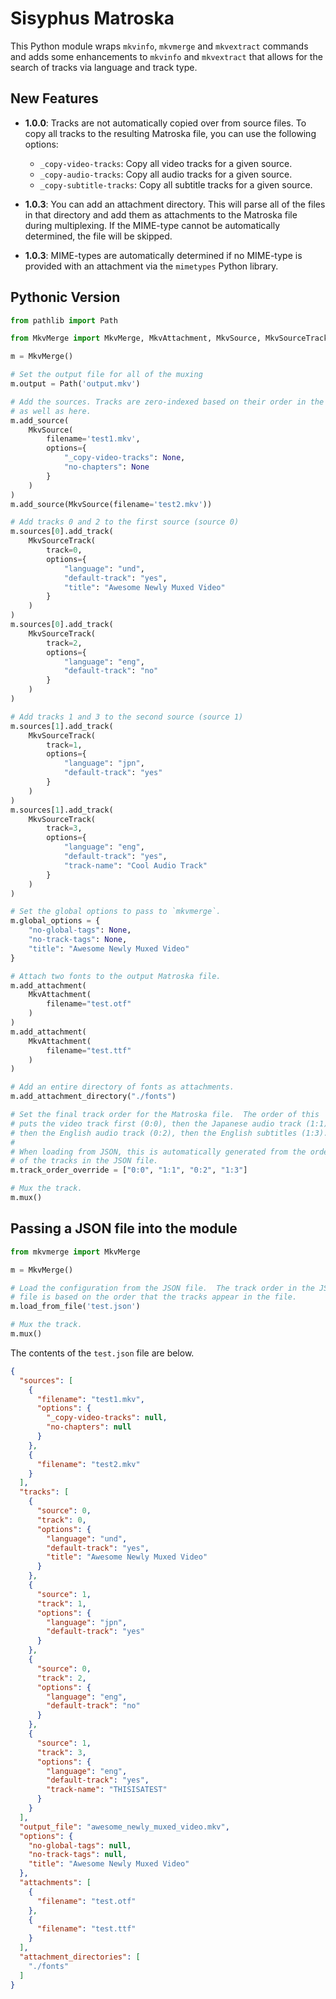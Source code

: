# Sisyphus Matroska

This Python module wraps `mkvinfo`, `mkvmerge` and `mkvextract` commands and adds some enhancements to `mkvinfo` and `mkvextract` that allows for the search of tracks via language and track type.

## New Features

- **1.0.0**: Tracks are not automatically copied over from source files.  To copy all tracks to the resulting Matroska file, you can use the following options:

  - `_copy-video-tracks`: Copy all video tracks for a given source.
  - `_copy-audio-tracks`: Copy all audio tracks for a given source.
  - `_copy-subtitle-tracks`: Copy all subtitle tracks for a given source.

- **1.0.3**: You can add an attachment directory.  This will parse all of the files in that directory and add them as attachments to the Matroska file during multiplexing.  If the MIME-type cannot be automatically determined, the file will be skipped.

- **1.0.3**: MIME-types are automatically determined if no MIME-type is provided with an attachment via the `mimetypes` Python library.

## Pythonic Version

```python
from pathlib import Path

from MkvMerge import MkvMerge, MkvAttachment, MkvSource, MkvSourceTrack

m = MkvMerge()

# Set the output file for all of the muxing
m.output = Path('output.mkv')

# Add the sources. Tracks are zero-indexed based on their order in the CLI
# as well as here.
m.add_source(
    MkvSource(
        filename='test1.mkv',
        options={
            "_copy-video-tracks": None,
            "no-chapters": None
        }
    )
)
m.add_source(MkvSource(filename='test2.mkv'))

# Add tracks 0 and 2 to the first source (source 0)
m.sources[0].add_track(
    MkvSourceTrack(
        track=0,
        options={
            "language": "und",
            "default-track": "yes",
            "title": "Awesome Newly Muxed Video"
        }
    )
)
m.sources[0].add_track(
    MkvSourceTrack(
        track=2,
        options={
            "language": "eng",
            "default-track": "no"
        }
    )
)

# Add tracks 1 and 3 to the second source (source 1)
m.sources[1].add_track(
    MkvSourceTrack(
        track=1,
        options={
            "language": "jpn",
            "default-track": "yes"
        }
    )
)
m.sources[1].add_track(
    MkvSourceTrack(
        track=3,
        options={
            "language": "eng",
            "default-track": "yes",
            "track-name": "Cool Audio Track"
        }
    )
)

# Set the global options to pass to `mkvmerge`.
m.global_options = {
    "no-global-tags": None,
    "no-track-tags": None,
    "title": "Awesome Newly Muxed Video"
}

# Attach two fonts to the output Matroska file.
m.add_attachment(
    MkvAttachment(
        filename="test.otf"
    )
)
m.add_attachment(
    MkvAttachment(
        filename="test.ttf"
    )
)

# Add an entire directory of fonts as attachments.
m.add_attachment_directory("./fonts")

# Set the final track order for the Matroska file.  The order of this
# puts the video track first (0:0), then the Japanese audio track (1:1),
# then the English audio track (0:2), then the English subtitles (1:3).
#
# When loading from JSON, this is automatically generated from the order
# of the tracks in the JSON file.
m.track_order_override = ["0:0", "1:1", "0:2", "1:3"]

# Mux the track.
m.mux()
```

## Passing a JSON file into the module

```python
from mkvmerge import MkvMerge

m = MkvMerge()

# Load the configuration from the JSON file.  The track order in the JSON
# file is based on the order that the tracks appear in the file.
m.load_from_file('test.json')

# Mux the track.
m.mux()
```

The contents of the `test.json` file are below.

```json
{
  "sources": [
    {
      "filename": "test1.mkv",
      "options": {
        "_copy-video-tracks": null,
        "no-chapters": null
      }
    },
    {
      "filename": "test2.mkv"
    }
  ],
  "tracks": [
    {
      "source": 0,
      "track": 0,
      "options": {
        "language": "und",
        "default-track": "yes",
        "title": "Awesome Newly Muxed Video"
      }
    },
    {
      "source": 1,
      "track": 1,
      "options": {
        "language": "jpn",
        "default-track": "yes"
      }
    },
    {
      "source": 0,
      "track": 2,
      "options": {
        "language": "eng",
        "default-track": "no"
      }
    },
    {
      "source": 1,
      "track": 3,
      "options": {
        "language": "eng",
        "default-track": "yes",
        "track-name": "THISISATEST"
      }
    }
  ],
  "output_file": "awesome_newly_muxed_video.mkv",
  "options": {
    "no-global-tags": null,
    "no-track-tags": null,
    "title": "Awesome Newly Muxed Video"
  },
  "attachments": [
    {
      "filename": "test.otf"
    },
    {
      "filename": "test.ttf"
    }
  ],
  "attachment_directories": [
    "./fonts"
  ]
}
```
